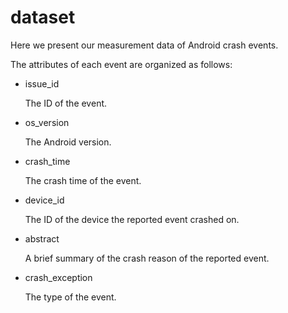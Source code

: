 # dataset
Here we present our measurement data of Android crash events.

The attributes of each event are organized as follows:

* issue_id

  The ID of the event.

* os_version

  The Android version.

* crash_time

   The crash time of the event.

* device_id

  The ID of the device the reported event crashed on.

* abstract

  A brief summary of the crash reason of the reported event.

* crash_exception

  The type of the event.

